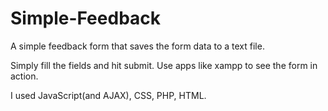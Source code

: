 # Simple-Feedback

A simple feedback form that saves the form data to a text file.

Simply fill the fields and hit submit. Use apps like xampp to see the form in action.

I used JavaScript(and AJAX), CSS, PHP, HTML.
